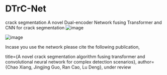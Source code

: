 # DTrC-Net
crack segmentation
A novel Dual-encoder Network fusing Transformer and CNN for crack segmentation
![image](https://user-images.githubusercontent.com/54063339/199641001-fcb3bdbc-4a25-4dfa-9f0c-0d6c052afbbc.png)

![image](https://user-images.githubusercontent.com/54063339/199641040-9878c8e9-2270-43b2-919b-d9a597aaf305.png)

Incase you use the network please cite the following publication,

title={A novel crack segmentation algorithm fusing transformer and convolutional neural network for complex detection scenarios},
author={Chao Xiang, Jingjing Guo, Ran Cao, Lu Deng},
under review
